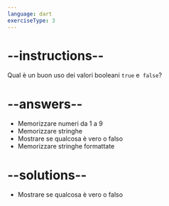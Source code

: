 ```yaml
---
language: dart
exerciseType: 3
---
```


# --instructions--

Qual è un buon uso dei valori booleani `true` e` false`?

# --answers--

- Memorizzare numeri da 1 a 9
- Memorizzare stringhe
- Mostrare se qualcosa è vero o falso
- Memorizzare stringhe formattate

# --solutions--

- Mostrare se qualcosa è vero o falso
